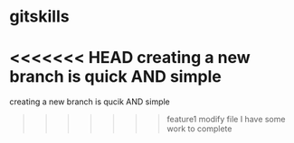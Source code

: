 # gitskills
<<<<<<< HEAD
creating a new branch is quick AND simple
=======
creating a new branch is qucik AND simple
>>>>>>> feature1
modify file
I have some work to complete